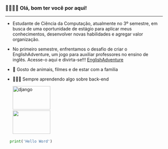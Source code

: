 
### 🫱🏼‍🫲🏻 Olá, bom ter você por aqui!

---
- Estudante de Ciência da Computação, atualmente no 3º semestre, em busca de uma oportunidade de estágio para aplicar meus conhecimentos, desenvolver novas habilidades e agregar valor organização.

- No primeiro semestre, enfrentamos o desafio de criar o EnglishAdventure, um jogo para auxiliar professores no ensino de inglês.
Acesse-o aqui e divirta-se!!! [EnglishAdventure](https://github.com/UNIVEM-BCC-BSI/EnglishAdventure)


- 💙 Gosto de animais, filmes e de estar com a familia

- 🧑🏻‍💻 Sempre aprendendo algo sobre back-end

  <div>
  <img src="https://img-c.udemycdn.com/course/750x422/4884438_ce79_2.jpg" title="django" alt="django" width="120" height="75"/>&nbsp;    
  </div>
  <div>
  <img src="https://www.google.com/url?sa=i&url=https%3A%2F%2Fpt.wikipedia.org%2Fwiki%2FPato&psig=AOvVaw0Yo8o_iieFewZhvEa2VhX1&ust=1740098681237000&source=images&cd=vfe&opi=89978449&ved=0CBQQjRxqFwoTCJjPvPCC0YsDFQAAAAAdAAAAABAE" width="120" height="75"/>&nbsp;    
  </div>
```python
  print('Hello Word')
```
